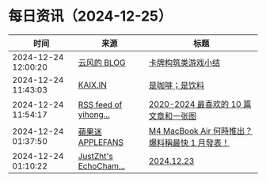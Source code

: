 ﻿# 每日资讯（2024-12-25）

|时间|来源|标题|
|---|---|---|
|2024-12-24 12:00:20|[云风的 BLOG](http://blog.codingnow.com/atom.xml)|[卡牌构筑类游戏小结](https://blog.codingnow.com/2024/12/deck_building_game.html)|
|2024-12-24 11:43:03|[KAIX.IN](https://kaix.in/feed/)|[是咖啡；是饮料](https://kaix.in/2024/1224-coffee/)|
|2024-12-24 11:54:17|[RSS feed of yihong...](https://raw.githubusercontent.com/yihong0618/gitblog/master/feed.xml)|[2020-2024 最喜欢的 10 篇文章和一张图](https://github.com/yihong0618/gitblog/issues/302)|
|2024-12-24 01:37:50|[蘋果迷 APPLEFANS](https://applefans.today/feed/)|[M4 MacBook Air 何時推出？爆料稱最快 1 月發表！](https://applefans.today/2024-12-m4-macbook-air-release-date-rumors/)|
|2024-12-24 01:10:22|[JustZht's EchoCham...](https://www.justzht.com/rss/)|[2024.12.23](https://www.justzht.com/2024-12-23/)|
